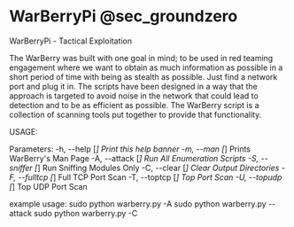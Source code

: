 # WarBerryPi @sec_groundzero
WarBerryPi - Tactical Exploitation


The WarBerry was built with one goal in mind; to be used in red teaming engagement where we want to obtain as much information 
as possible in a short period of time with being as stealth as possible. 
Just find a network port and plug it in. The scripts have been designed in a way that the approach is targeted to avoid noise 
in the network that could lead to detection and to be as efficient as possible. 
The WarBerry script is a collection of scanning tools put together to provide that functionality.


USAGE:

Parameters:
-h,  --help         [*] Print this help banner
-m,  --man          [*] Prints WarBerry's Man Page
-A,  --attack       [*] Run All Enumeration Scripts
-S,  --sniffer      [*] Run Sniffing Modules Only
-C,  --clear        [*] Clear Output Directories
-F,  --fulltcp      [*] Full TCP Port Scan
-T,  --toptcp       [*] Top Port Scan
-U,  --topudp       [*] Top UDP Port Scan

example usage: sudo python warberry.py -A
               sudo python warberry.py --attack
               sudo python warberry.py -C

